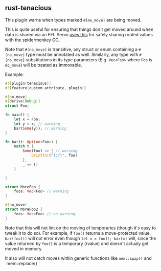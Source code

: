 ## rust-tenacious


This plugin warns when types marked `#[no_move]` are being moved.

This is quite useful for ensuring that things don't get moved around when data is shared via an FFI. Servo [uses this](https://github.com/servo/servo/pull/5855) for safely sharing rooted values with the spidermonkey GC.

Note that `#[no_move]` is transitive, any struct or enum containing a `#[no_move]` type
must be annotated as well. Similarly, any type with `#[no_move]` substitutions in its type parameters
(E.g. `Vec<Foo>` where `Foo` is `no_move`) will be treated as immovable.

Example:


```rust
#![plugin(tenacious)]
#![feature(custom_attribute, plugin)]

#[no_move]
#[derive(Debug)]
struct Foo;

fn main() {
    let x = Foo;
    let y = x; // warning
    bar(Some(y)); // warning   
}

fn bar(t: Option<Foo>) {
    match t {
        Some(foo) => { // warning
            println!("{:?}", foo)
        },
        _ => ()
    }

}

struct MoreFoo {
    foos: Vec<Foo> // warning
}

#[no_move]
struct MoreFoo2 {
    foos: Vec<Foo> // no warning
}
```


Note that this will not lint on the moving of temporaries (though it's easy to tweak it to do so). For example, if `foo()` returns a move-protected value, `bar(foo())` will not error even though `let x = foo(); bar(x)` will, since the value returned by `foo()` is a temporary (rvalue) and doesn't actualy get moved in memory.


It also will not catch moves within generic functions like `mem::swap()` and `mem::replace()``
